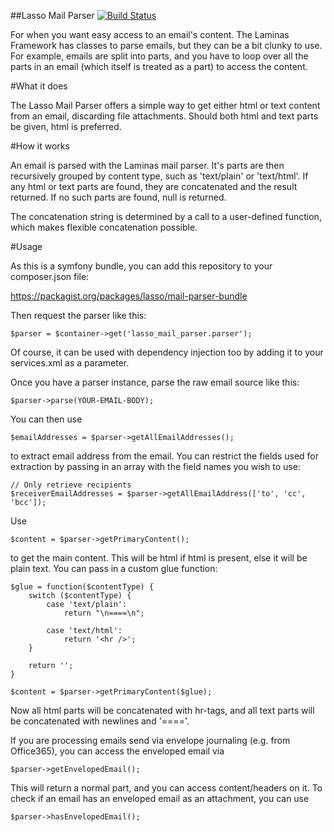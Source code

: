 ##Lasso Mail Parser [![Build Status](https://travis-ci.org/lassodatasystems/LassoMailParserBundle.png?branch=master)](https://travis-ci.org/lassodatasystems/LassoMailParserBundle)

For when you want easy access to an email's content. The Laminas Framework has classes to parse emails,
but they can be a bit clunky to use. For example, emails are split into parts, and you have to loop
over all the parts in an email (which itself is treated as a part) to access the content.

#What it does

The Lasso Mail Parser offers a simple way to get either html or text content from an email, discarding
file attachments. Should both html and text parts be given, html is preferred.

#How it works

An email is parsed with the Laminas mail parser. It's parts are then recursively grouped by content type,
such as 'text/plain' or 'text/html'. If any html or text parts are found, they are concatenated and the
result returned. If no such parts are found, null is returned.

The concatenation string is determined by a call to a user-defined function, which makes flexible concatenation
possible.

#Usage

As this is a symfony bundle, you can add this repository to your composer.json file:


https://packagist.org/packages/lasso/mail-parser-bundle


Then request the parser like this:

    $parser = $container->get('lasso_mail_parser.parser');

Of course, it can be used with dependency injection too by adding it to your services.xml as a parameter.

Once you have a parser instance, parse the raw email source like this:

    $parser->parse(YOUR-EMAIL-BODY);

You can then use

    $emailAddresses = $parser->getAllEmailAddresses();

to extract email address from the email. You can restrict the fields used for extraction by passing in an
array with the field names you wish to use:

    // Only retrieve recipients
    $receiverEmailAddresses = $parser->getAllEmailAddress(['to', 'cc', 'bcc']);

Use

    $content = $parser->getPrimaryContent();

to get the main content. This will be html if html is present, else it will be plain text. You can pass in
a custom glue function:

    $glue = function($contentType) {
        switch ($contentType) {
            case 'text/plain':
                return "\n====\n";

            case 'text/html':
                return '<hr />';
        }

        return '';
    }

    $content = $parser->getPrimaryContent($glue);

Now all html parts will be concatenated with hr-tags, and all text parts will be concatenated with
newlines and '===='.

If you are processing emails send via envelope journaling (e.g. from Office365), you can access the enveloped email via

    $parser->getEnvelopedEmail();

This will return a normal part, and you can access content/headers on it. To check if an email has an enveloped
email as an attachment, you can use

    $parser->hasEnvelopedEmail();

